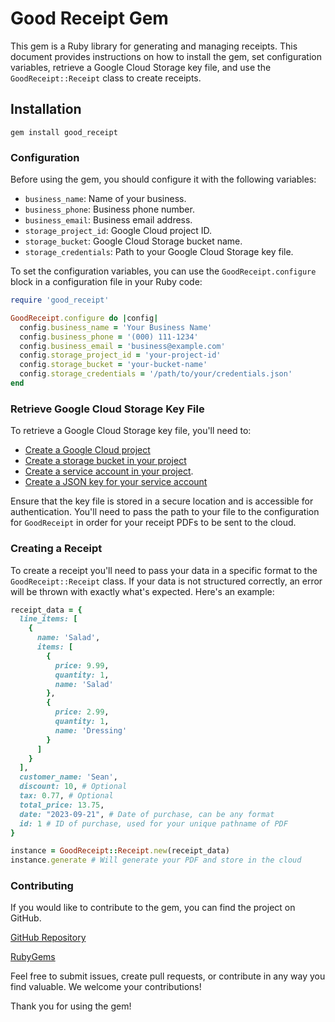 # Good Receipt Gem

This gem is a Ruby library for generating and managing receipts. This document provides instructions on how to install the gem, set configuration variables, retrieve a Google Cloud Storage key file, and use the `GoodReceipt::Receipt` class to create receipts.

## Installation

`gem install good_receipt`

### Configuration

Before using the gem, you should configure it with the following variables:

- `business_name`: Name of your business.
- `business_phone`: Business phone number.
- `business_email`: Business email address.
- `storage_project_id`: Google Cloud project ID.
- `storage_bucket`: Google Cloud Storage bucket name.
- `storage_credentials`: Path to your Google Cloud Storage key file.

To set the configuration variables, you can use the `GoodReceipt.configure` block in a configuration file in your Ruby code:

```ruby
require 'good_receipt'

GoodReceipt.configure do |config|
  config.business_name = 'Your Business Name'
  config.business_phone = '(000) 111-1234'
  config.business_email = 'business@example.com'
  config.storage_project_id = 'your-project-id'
  config.storage_bucket = 'your-bucket-name'
  config.storage_credentials = '/path/to/your/credentials.json'
end
```

### Retrieve Google Cloud Storage Key File

To retrieve a Google Cloud Storage key file, you'll need to:

- [Create a Google Cloud project](https://console.cloud.google.com/getting-started?pli=1)
- [Create a storage bucket in your project](https://cloud.google.com/storage/docs/creating-buckets)
- [Create a service account in your project](https://cloud.google.com/iam/docs/service-accounts-create).
- [Create a JSON key for your service account](https://cloud.google.com/iam/docs/reference/rest/v1/projects.serviceAccounts.keys)

Ensure that the key file is stored in a secure location and is accessible for authentication. You'll need to pass the path to your file to the configuration for `GoodReceipt` in order for your receipt PDFs to be sent to the cloud.

### Creating a Receipt

To create a receipt you'll need to pass your data in a specific format to the `GoodReceipt::Receipt` class. If your data is not structured correctly, an error will be thrown with exactly what's expected. Here's an example:

```ruby
receipt_data = {
  line_items: [
    {
      name: 'Salad',
      items: [
        {
          price: 9.99,
          quantity: 1,
          name: 'Salad'
        },
        {
          price: 2.99,
          quantity: 1,
          name: 'Dressing'
        }
      ]
    }
  ],
  customer_name: 'Sean',
  discount: 10, # Optional
  tax: 0.77, # Optional
  total_price: 13.75,
  date: "2023-09-21", # Date of purchase, can be any format
  id: 1 # ID of purchase, used for your unique pathname of PDF
}

instance = GoodReceipt::Receipt.new(receipt_data)
instance.generate # Will generate your PDF and store in the cloud
```

### Contributing
If you would like to contribute to the gem, you can find the project on GitHub.

[GitHub Repository](https://github.com/seanrobenalt/good-receipt)

[RubyGems](https://rubygems.org/gems/good_receipt)

Feel free to submit issues, create pull requests, or contribute in any way you find valuable. We welcome your contributions!

Thank you for using the gem!
